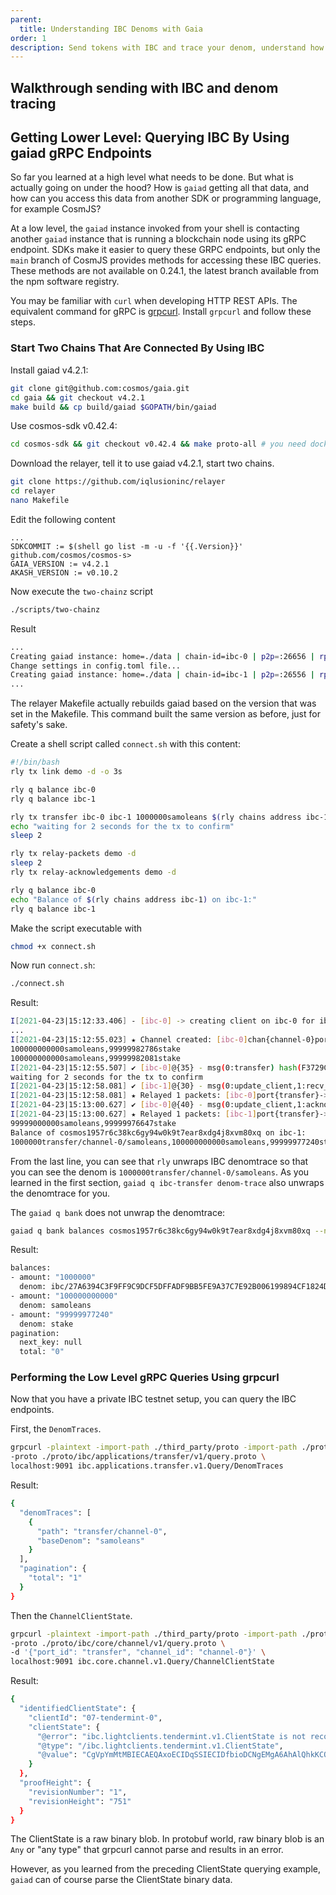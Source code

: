 ```yaml
---
parent:
  title: Understanding IBC Denoms with Gaia
order: 1
description: Send tokens with IBC and trace your denom, understand how denoms work.
---
```


## Walkthrough sending with IBC and denom tracing

## Getting Lower Level: Querying IBC By Using gaiad gRPC Endpoints

So far you learned at a high level what needs to be done. But what is actually going on under the hood? How is `gaiad` getting all that data, and how can you access this data from another SDK or programming language, for example CosmJS?

At a low level, the `gaiad` instance invoked from your shell is contacting another `gaiad` instance that is running a blockchain node using its gRPC endpoint. SDKs make it easier to query these GRPC endpoints, but only the `main` branch of CosmJS provides methods for accessing these IBC queries. These methods are not available on 0.24.1, the latest branch available from the npm software registry.

You may be familiar with `curl` when developing HTTP REST APIs. The equivalent command for gRPC is [grpcurl](https://github.com/fullstorydev/grpcurl/blob/master/README.md). Install `grpcurl` and follow these steps.

### Start Two Chains That Are Connected By Using IBC

Install gaiad v4.2.1:

```bash
git clone git@github.com:cosmos/gaia.git
cd gaia && git checkout v4.2.1
make build && cp build/gaiad $GOPATH/bin/gaiad
```

Use cosmos-sdk v0.42.4:

```bash
cd cosmos-sdk && git checkout v0.42.4 && make proto-all # you need docker
```

Download the relayer, tell it to use gaiad v4.2.1, start two chains.

```bash
git clone https://github.com/iqlusioninc/relayer
cd relayer
nano Makefile
```

Edit the following content

```make
...
SDKCOMMIT := $(shell go list -m -u -f '{{.Version}}' github.com/cosmos/cosmos-s>
GAIA_VERSION := v4.2.1
AKASH_VERSION := v0.10.2
```

Now execute the `two-chainz` script

```bash
./scripts/two-chainz
```

Result

```bash
...
Creating gaiad instance: home=./data | chain-id=ibc-0 | p2p=:26656 | rpc=:26657 | profiling=:6060 | grpc=:9090
Change settings in config.toml file...
Creating gaiad instance: home=./data | chain-id=ibc-1 | p2p=:26556 | rpc=:26557 | profiling=:6061 | grpc=:9091
...
```

The relayer Makefile actually rebuilds gaiad based on the version that was set in the Makefile. This command built the same version as before, just for safety's sake.

Create a shell script called `connect.sh` with this content:

```bash
#!/bin/bash
rly tx link demo -d -o 3s

rly q balance ibc-0
rly q balance ibc-1

rly tx transfer ibc-0 ibc-1 1000000samoleans $(rly chains address ibc-1)
echo "waiting for 2 seconds for the tx to confirm"
sleep 2

rly tx relay-packets demo -d
sleep 2
rly tx relay-acknowledgements demo -d

rly q balance ibc-0
echo "Balance of $(rly chains address ibc-1) on ibc-1:"
rly q balance ibc-1
```

Make the script executable with

```bash
chmod +x connect.sh
```

Now run `connect.sh`:

```bash
./connect.sh
```

Result:

```bash
I[2021-04-23|15:12:33.406] - [ibc-0] -> creating client on ibc-0 for ibc-1 header-height{5} trust-period(336h0m0s)
...
I[2021-04-23|15:12:55.023] ★ Channel created: [ibc-0]chan{channel-0}port{transfer} -> [ibc-1]chan{channel-0}port{transfer}
100000000000samoleans,99999982786stake
100000000000samoleans,99999982081stake
I[2021-04-23|15:12:55.507] ✔ [ibc-0]@{35} - msg(0:transfer) hash(F3729C01856C3FFE52C363DEBB3A5ECBC1453F8DCCD2417EF46A73595BE98A1A)
waiting for 2 seconds for the tx to confirm
I[2021-04-23|15:12:58.081] ✔ [ibc-1]@{30} - msg(0:update_client,1:recv_packet) hash(930A743A0481B40F10E617C5F79D9D45FB0836BE00F7CBF242E449C258B7F7F5)
I[2021-04-23|15:12:58.081] ★ Relayed 1 packets: [ibc-0]port{transfer}->[ibc-1]port{transfer}
I[2021-04-23|15:13:00.627] ✔ [ibc-0]@{40} - msg(0:update_client,1:acknowledge_packet) hash(6D00EA314F3F4B1496491553C56BE901BDFF554CE759D9C61F368B3DF343F50A)
I[2021-04-23|15:13:00.627] ★ Relayed 1 packets: [ibc-1]port{transfer}->[ibc-0]port{transfer}
99999000000samoleans,99999976647stake
Balance of cosmos1957r6c38kc6gy94w0k9t7ear8xdg4j8xvm80xq on ibc-1:
1000000transfer/channel-0/samoleans,100000000000samoleans,99999977240stake
```

From the last line, you can see that `rly` unwraps IBC denomtrace so that you can see the denom is `1000000transfer/channel-0/samoleans`. As you learned in the first section, `gaiad q ibc-transfer denom-trace` also unwraps the denomtrace for you. 

The `gaiad q bank` does not unwrap the denomtrace:

```bash
gaiad q bank balances cosmos1957r6c38kc6gy94w0k9t7ear8xdg4j8xvm80xq --node tcp://localhost:26557
```

Result:

```bash
balances:
- amount: "1000000"
  denom: ibc/27A6394C3F9FF9C9DCF5DFFADF9BB5FE9A37C7E92B006199894CF1824DF9AC7C
- amount: "100000000000"
  denom: samoleans
- amount: "99999977240"
  denom: stake
pagination:
  next_key: null
  total: "0"
```

### Performing the Low Level gRPC Queries Using grpcurl

Now that you have a private IBC testnet setup, you can query the IBC endpoints.

First, the `DenomTraces`.

```bash
grpcurl -plaintext -import-path ./third_party/proto -import-path ./proto \
-proto ./proto/ibc/applications/transfer/v1/query.proto \
localhost:9091 ibc.applications.transfer.v1.Query/DenomTraces
```

Result:

```bash
{
  "denomTraces": [
    {
      "path": "transfer/channel-0",
      "baseDenom": "samoleans"
    }
  ],
  "pagination": {
    "total": "1"
  }
}
```

Then the `ChannelClientState`.

```bash
grpcurl -plaintext -import-path ./third_party/proto -import-path ./proto \
-proto ./proto/ibc/core/channel/v1/query.proto \
-d '{"port_id": "transfer", "channel_id": "channel-0"}' \
localhost:9091 ibc.core.channel.v1.Query/ChannelClientState
```

Result:

```bash
{
  "identifiedClientState": {
    "clientId": "07-tendermint-0",
    "clientState": {
      "@error": "ibc.lightclients.tendermint.v1.ClientState is not recognized; see @value for raw binary message data",
      "@type": "/ibc.lightclients.tendermint.v1.ClientState",
      "@value": "CgVpYmMtMBIECAEQAxoECIDqSSIECIDfbioDCNgEMgA6AhAlQhkKCQgBGAEgASoBABIMCgIAARAhGAQgDDABQhkKCQgBGAEgASoBABIMCgIAARAgGAEgATABSgd1cGdyYWRlShB1cGdyYWRlZElCQ1N0YXRlUAFYAQ=="
    }
  },
  "proofHeight": {
    "revisionNumber": "1",
    "revisionHeight": "751"
  }
}
```

The ClientState is a raw binary blob. In protobuf world, raw binary blob is an `Any` or "any type" that grpcurl cannot parse and results in an error.

However, as you learned from the preceding ClientState querying example, `gaiad` can of course parse the ClientState binary data.